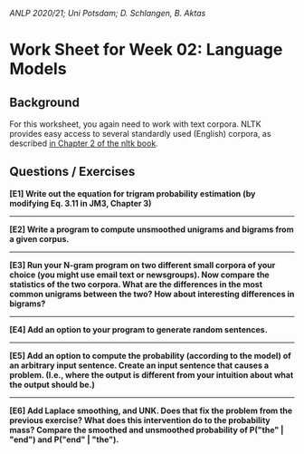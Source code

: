 *ANLP 2020/21; Uni Potsdam; D. Schlangen, B. Aktas*

# Work Sheet for Week 02: Language Models

## Background

For this worksheet, you again need to work with text corpora. NLTK provides easy access to several standardly used (English) corpora, as described [in Chapter 2 of the nltk book](https://www.nltk.org/book/ch02.html).



## Questions / Exercises

**[E1] Write out the equation for trigram probability estimation (by modifying Eq. 3.11 in JM3, Chapter 3)**

---

**[E2] Write a program to compute unsmoothed unigrams and bigrams from a given corpus.**

---

**[E3] Run your N-gram program on two different small corpora of your choice (you might use email text or newsgroups). Now compare the statistics of the two corpora. What are the differences in the most common unigrams between the two? How about interesting differences in bigrams?**

---

**[E4] Add an option to your program to generate random sentences.**


---

**[E5] Add an option to compute the probability (according to the model) of an arbitrary input sentence. Create an input sentence that causes a problem. (I.e., where the output is different from your intuition about what the output should be.)**


---

**[E6] Add Laplace smoothing, and UNK. Does that fix the problem from the previous exercise? What does this intervention do to the probability mass? Compare the smoothed and unsmoothed probability of P("the" | "end") and P("end" | "the").**

